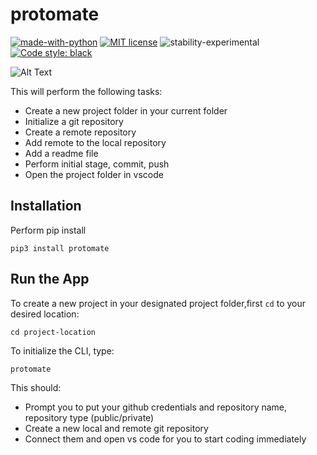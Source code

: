 # protomate

[![made-with-python](https://img.shields.io/badge/Made%20with-Python-1f425f.svg)](https://www.python.org/)
[![MIT license](https://img.shields.io/badge/License-MIT-blue.svg)](https://github.com/rednafi/protomate/blob/master/LICENSE)
![stability-experimental](https://img.shields.io/badge/stability-experimental-orange.svg)
[![Code style: black](https://img.shields.io/badge/code%20style-black-000000.svg)](https://github.com/python/black)

![Alt Text](https://github.com/rednafi/protomate/blob/master/demo/protomate.gif)

This will perform the following tasks:

* Create a new project folder in your current folder
* Initialize a git repository
* Create a remote repository
* Add remote to the local repository 
* Add a readme file 
* Perform initial stage, commit, push 
* Open the project folder in vscode


## Installation

Perform pip install 

```
pip3 install protomate
```

## Run the App

To create a new project in your designated project folder,first ```cd``` to your desired
location:

```
cd project-location
```
To initialize the CLI, type:
```
protomate
```

This should: 

* Prompt you to put your github credentials and repository name, repository type (public/private)
* Create a new local and remote git repository
* Connect them and open vs code for you to start coding immediately
